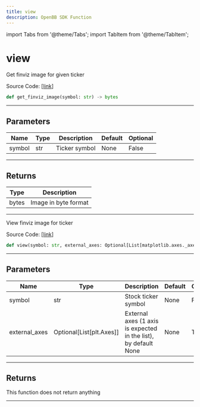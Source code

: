```yaml
---
title: view
description: OpenBB SDK Function
---
```


import Tabs from '@theme/Tabs';
import TabItem from '@theme/TabItem';

# view

<Tabs>
<TabItem value="model" label="Model" default>

Get finviz image for given ticker

Source Code: [[link](https://github.com/OpenBB-finance/OpenBBTerminal/tree/main/openbb_terminal/stocks/technical_analysis/finviz_model.py#L16)]

```python
def get_finviz_image(symbol: str) -> bytes
```

---

## Parameters

| Name | Type | Description | Default | Optional |
| ---- | ---- | ----------- | ------- | -------- |
| symbol | str | Ticker symbol | None | False |


---

## Returns

| Type | Description |
| ---- | ----------- |
| bytes | Image in byte format |
---



</TabItem>
<TabItem value="view" label="View">

View finviz image for ticker

Source Code: [[link](https://github.com/OpenBB-finance/OpenBBTerminal/tree/main/openbb_terminal/stocks/technical_analysis/finviz_view.py#L22)]

```python
def view(symbol: str, external_axes: Optional[List[matplotlib.axes._axes.Axes]] = None) -> None
```

---

## Parameters

| Name | Type | Description | Default | Optional |
| ---- | ---- | ----------- | ------- | -------- |
| symbol | str | Stock ticker symbol | None | False |
| external_axes | Optional[List[plt.Axes]] | External axes (1 axis is expected in the list), by default None | None | True |


---

## Returns

This function does not return anything

---



</TabItem>
</Tabs>